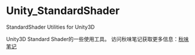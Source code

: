 # Unity_StandardShader
StandardShader Utilities for Unity3D

Unity3D Standard Shader的一些使用工具。
访问秋味笔记获取更多信息：[秋味笔记](http://autumnflavor.com/)
